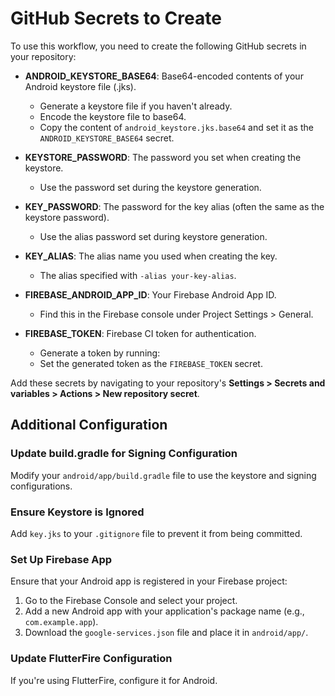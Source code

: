 # GitHub Secrets to Create

To use this workflow, you need to create the following GitHub secrets in your repository:

- **ANDROID_KEYSTORE_BASE64**: Base64-encoded contents of your Android keystore file (.jks).

  - Generate a keystore file if you haven't already.
  - Encode the keystore file to base64.
  - Copy the content of `android_keystore.jks.base64` and set it as the `ANDROID_KEYSTORE_BASE64` secret.

- **KEYSTORE_PASSWORD**: The password you set when creating the keystore.

  - Use the password set during the keystore generation.

- **KEY_PASSWORD**: The password for the key alias (often the same as the keystore password).

  - Use the alias password set during keystore generation.

- **KEY_ALIAS**: The alias name you used when creating the key.

  - The alias specified with `-alias your-key-alias`.

- **FIREBASE_ANDROID_APP_ID**: Your Firebase Android App ID.

  - Find this in the Firebase console under Project Settings > General.

- **FIREBASE_TOKEN**: Firebase CI token for authentication.
  - Generate a token by running:
  - Set the generated token as the `FIREBASE_TOKEN` secret.

Add these secrets by navigating to your repository's **Settings > Secrets and variables > Actions > New repository secret**.

## Additional Configuration

### Update build.gradle for Signing Configuration

Modify your `android/app/build.gradle` file to use the keystore and signing configurations.

### Ensure Keystore is Ignored

Add `key.jks` to your `.gitignore` file to prevent it from being committed.

### Set Up Firebase App

Ensure that your Android app is registered in your Firebase project:

1. Go to the Firebase Console and select your project.
2. Add a new Android app with your application's package name (e.g., `com.example.app`).
3. Download the `google-services.json` file and place it in `android/app/`.

### Update FlutterFire Configuration

If you're using FlutterFire, configure it for Android.
